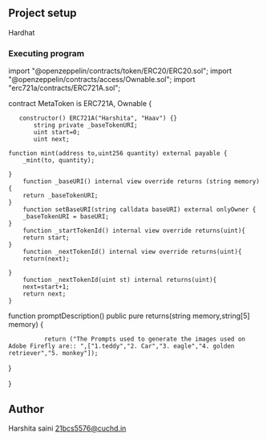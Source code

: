 ## Project setup
Hardhat
### Executing program
import "@openzeppelin/contracts/token/ERC20/ERC20.sol";
import "@openzeppelin/contracts/access/Ownable.sol";
import "erc721a/contracts/ERC721A.sol";

contract MetaToken is ERC721A, Ownable {

       constructor() ERC721A("Harshita", "Haav") {}
           string private _baseTokenURI;
           uint start=0;
           uint next;

    function mint(address to,uint256 quantity) external payable {
        _mint(to, quantity);

    }
        function _baseURI() internal view override returns (string memory) {
        return _baseTokenURI;
    }
        function setBaseURI(string calldata baseURI) external onlyOwner {
        _baseTokenURI = baseURI;
    }
        function _startTokenId() internal view override returns(uint){
        return start;
    }
        function _nextTokenId() internal view override returns(uint){
        return(next);

    }
        function _nextTokenId(uint st) internal returns(uint){
        next=start+1;
        return next;
    }
function promptDescription() public pure returns(string memory,string[5] memory)
    {

              return ("The Prompts used to generate the images used on Adobe Firefly are:: ",["1.teddy","2. Car","3. eagle","4. golden retriever","5. monkey"]);
}

}
       
## Author
Harshita saini
21bcs5576@cuchd.in
